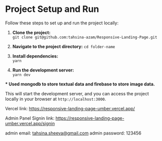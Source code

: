 # Project Setup and Run

Follow these steps to set up and run the project locally:

1. **Clone the project:**  
   `git clone git@github.com:tahsina-azam/Responsive-Landing-Page.git`

2. **Navigate to the project directory:**
   `cd folder-name`

3. **Install dependencies:**  
   `yarn`

4. **Run the development server:**  
   `yarn dev`

**\* Used mongodb to store textual data and firebase to store image data.**

This will start the development server, and you can access the project locally in your browser at `http://localhost:3000`.

Vercel link: https://responsive-landing-page-umber.vercel.app/

Admin Panel Signin link: https://responsive-landing-page-umber.vercel.app/signin

admin email: tahsina.sheeva@gmail.com
admin password: 123456
